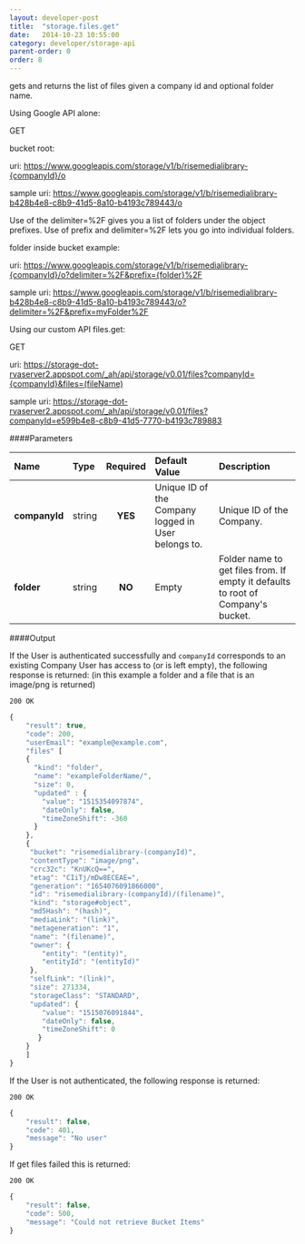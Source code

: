 ```yaml
---
layout: developer-post
title:  "storage.files.get"
date:   2014-10-23 10:55:00
category: developer/storage-api
parent-order: 0
order: 8
---
```


gets and returns the list of files given a company id and optional folder name.

Using Google API alone:

GET

bucket root:

uri: https://www.googleapis.com/storage/v1/b/risemedialibrary-{companyId}/o

sample uri: https://www.googleapis.com/storage/v1/b/risemedialibrary-b428b4e8-c8b9-41d5-8a10-b4193c789443/o

Use of the delimiter=%2F gives you a list of folders under the object prefixes.
Use of prefix and delimiter=%2F lets you go into individual folders.

folder inside bucket example:

uri: https://www.googleapis.com/storage/v1/b/risemedialibrary-{companyId}/o?delimiter=%2F&prefix={folder}%2F

sample uri: https://www.googleapis.com/storage/v1/b/risemedialibrary-b428b4e8-c8b9-41d5-8a10-b4193c789443/o?delimiter=%2F&prefix=myFolder%2F

Using our custom API files.get:

GET

uri: https://storage-dot-rvaserver2.appspot.com/_ah/api/storage/v0.01/files?companyId={companyId}&files=(fileName)

sample uri: https://storage-dot-rvaserver2.appspot.com/_ah/api/storage/v0.01/files?companyId=e599b4e8-c8b9-41d5-7770-b4193c789883

####Parameters

| Name    | Type   | Required | Default Value | Description |
|:--------|:-------|:--------:|:--------------|:------------|
| **companyId**  | string |  **YES**  | Unique ID of the Company logged in User belongs to. | Unique ID of the Company. |
| **folder**  | string |  **NO**  | Empty | Folder name to get files from. If empty it defaults to root of Company's bucket.  |

####Output

If the User is authenticated successfully and `companyId` corresponds to an existing Company User has access to (or is left empty), the following response is returned:
(in this example a folder and a file that is an image/png is returned)

```200 OK```

```javascript
{
    "result": true,
    "code": 200,
    "userEmail": "example@example.com",
    "files" [
    {
      "kind": "folder",
      "name": "exampleFolderName/",
      "size": 0,
      "updated" : {
        "value": "1515354097874",
        "dateOnly": false,
        "timeZoneShift": -360
      }
    },
    {
     "bucket": "risemedialibrary-(companyId)",
     "contentType": "image/png",
     "crc32c": "KnUKcQ==",
     "etag": "CIiTj/mDw8ECEAE=",
     "generation": "1654076091866000",
     "id": "risemedialibrary-(companyId)/(filename)",
     "kind": "storage#object",
     "md5Hash": "(hash)",
     "mediaLink": "(link)",
     "metageneration": "1",
     "name": "(filename)",
     "owner": {
        "entity": "(entity)",
        "entityId": "(entityId)"
     },
     "selfLink": "(link)",
     "size": 271334,
     "storageClass": "STANDARD",
     "updated": {
        "value": "1515076091844",
        "dateOnly": false,
        "timeZoneShift": 0
       }
    }
    ]
}

```

If the User is not authenticated, the following response is returned:

```200 OK```

```javascript
{
    "result": false,
    "code": 401,
    "message": "No user"
}
```

If get files failed this is returned:

```200 OK```

```javascript
{
    "result": false,
    "code": 500,
    "message": "Could not retrieve Bucket Items"
}

```